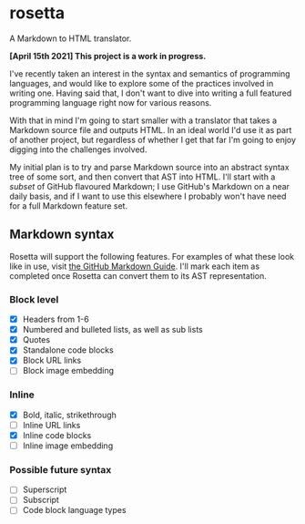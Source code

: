 # rosetta

A Markdown to HTML translator.

**[April 15th 2021] This project is a work in progress.**

I've recently taken an interest in the syntax and semantics of programming languages, and would
like to explore some of the practices involved in writing one. Having said that, I don't want to
dive into writing a full featured programming language right now for various reasons.

With that in mind I'm going to start smaller with a translator that takes a Markdown source file
and outputs HTML. In an ideal world I'd use it as part of another project, but regardless of whether
I get that far I'm going to enjoy digging into the challenges involved.

My initial plan is to try and parse Markdown source into an abstract syntax tree of some sort, and then convert
that AST into HTML. I'll start with a _subset_ of GitHub flavoured Markdown; I use GitHub's Markdown
on a near daily basis, and if I want to use this elsewhere I probably won't have need for a full
Markdown feature set.

## Markdown syntax

Rosetta will support the following features. For examples of what these look like in use,
visit [the GitHub Markdown Guide](https://guides.github.com/features/mastering-markdown/).
I'll mark each item as completed once Rosetta can convert them to its AST representation.

### Block level

- [x] Headers from 1-6
- [x] Numbered and bulleted lists, as well as sub lists
- [x] Quotes
- [x] Standalone code blocks
- [x] Block URL links
- [ ] Block image embedding

### Inline

- [x] Bold, italic, strikethrough
- [ ] Inline URL links
- [x] Inline code blocks
- [ ] Inline image embedding

### Possible future syntax

- [ ] Superscript
- [ ] Subscript
- [ ] Code block language types
